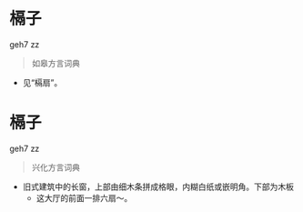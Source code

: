 # 槅子
geh7 zz
> 如皋方言词典
- 见“槅扇”。

# 槅子
geh7 zz
> 兴化方言词典
- 旧式建筑中的长窗，上部由细木条拼成格眼，内糊白纸或嵌明角。下部为木板
  - 这大厅的前面一排六扇～。
